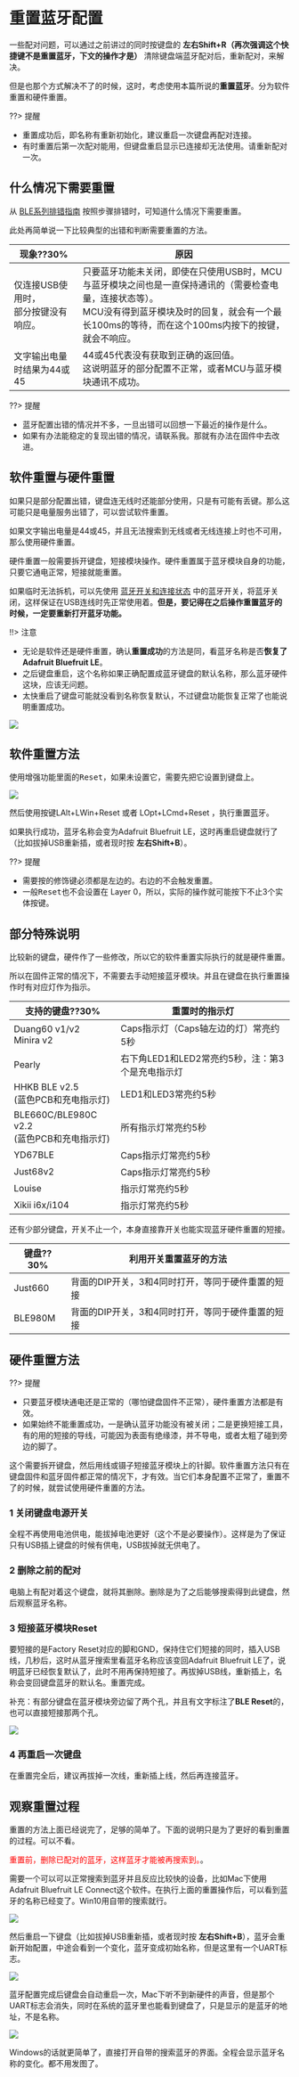 # 重置蓝牙配置
一些配对问题，可以通过之前讲过的同时按键盘的 **左右Shift+R（再次强调这个快捷键不是重置蓝牙，下文的操作才是）** 清除键盘端蓝牙配对后，重新配对，来解决。

但是也那个方式解决不了的时候，这时，考虑使用本篇所说的**重置蓝牙**。分为软件重置和硬件重置。

??> 提醒
  - 重置成功后，即名称有重新初始化，建议重启一次键盘再配对连接。
  - 有时重置后第一次配对能用，但键盘重启显示已连接却无法使用。请重新配对一次。


## 什么情况下需要重置
从 [BLE系列排错指南](ble-series/troubleshooting) 按照步骤排错时，可知道什么情况下需要重置。

此处再简单说一下比较典型的出错和判断需要重置的方法。

| 现象??30% | 原因 |
| --- | --- |
| 仅连接USB使用时，<br>部分按键没有响应。 | 只要蓝牙功能未关闭，即使在只使用USB时，MCU与蓝牙模块之间也是一直保持通讯的（需要检查电量，连接状态等）。<br>MCU没有得到蓝牙模块及时的回复，就会有一个最长100ms的等待，而在这个100ms内按下的按键，就会不响应。 |
| 文字输出电量时结果为44或45 | 44或45代表没有获取到正确的返回值。<br>这说明蓝牙的部分配置不正常，或者MCU与蓝牙模块通讯不成功。 |

??> 提醒
  - 蓝牙配置出错的情况并不多，一旦出错可以回想一下最近的操作是什么。
  - 如果有办法能稳定的复现出错的情况，请联系我。那就有办法在固件中去改进。

## 软件重置与硬件重置
如果只是部分配置出错，键盘连无线时还能部分使用，只是有可能有丢键。那么这可能只是电量服务出错了，可以尝试软件重置。

如果文字输出电量是44或45，并且无法搜索到无线或者无线连接上时也不可用，那么使用硬件重置。

硬件重置一般需要拆开键盘，短接模块操作。硬件重置属于蓝牙模块自身的功能，只要它通电正常，短接就能重置。

如果临时无法拆机，可以先使用 [蓝牙开关和连接状态](ble-series/connection-status) 中的蓝牙开关，将蓝牙关闭，这样保证在USB连线时先正常使用着。**但是，要记得在之后操作重置蓝牙的时候，一定要重新打开蓝牙功能。**

!!> 注意
  - 无论是软件还是硬件重置，确认<b>重置成功</b>的方法是同，看蓝牙名称是否<b>恢复了Adafruit Bluefruit LE</b>。
  - 之后键盘重启，这个名称如果正确配置成蓝牙键盘的默认名称，那么蓝牙硬件这块，应该无问题。
  - 太快重启了键盘可能就没看到名称恢复默认，不过键盘功能恢复正常了也能说明重置成功。


![](/assets/reset-ble-08.jpg?600)


## 软件重置方法
使用增强功能里面的<kbd>Reset</kbd>，如果未设置它，需要先把它设置到键盘上。

![](/assets/reset-ble-01.jpg)

然后使用按键<key>LAlt+LWin+Reset</key> 或者 <key>LOpt+LCmd+Reset</key> ，执行重置蓝牙。

如果执行成功，蓝牙名称会变为Adafruit Bluefruit LE，这时再重启键盘就行了（比如拔掉USB重新插，或者现时按 **左右Shift+B**）。

??> 提醒
  - 需要按的修饰键必须都是左边的。右边的不会触发重置。
  - 一般<kbd>Reset</kbd>也不会设置在 Layer 0，所以，实际的操作就可能按下不止3个实体按键。


## 部分特殊说明

比较新的键盘，硬件作了一些修改，所以它的软件重置实际执行的就是硬件重置。

所以在固件正常的情况下，不需要去手动短接蓝牙模块。并且在键盘在执行重置操作时有对应灯作为指示。


| 支持的键盘??30% | 重置时的指示灯 |
| --- | --- | 
| Duang60 v1/v2<br>Minira v2 | Caps指示灯（Caps轴左边的灯）常亮约5秒 |
| Pearly | 右下角LED1和LED2常亮约5秒，注：第3个是充电指示灯 |
| HHKB BLE v2.5<br>(蓝色PCB和充电指示灯) | LED1和LED3常亮约5秒 |
| BLE660C/BLE980C v2.2<br>(蓝色PCB和充电指示灯) | 所有指示灯常亮约5秒 |
| YD67BLE | Caps指示灯常亮约5秒 |
| Just68v2 | Caps指示灯常亮约5秒 |
| Louise | 指示灯常亮约5秒 |
| Xikii i6x/i104 | 指示灯常亮约5秒 |


还有少部分键盘，开关不止一个，本身直接靠开关也能实现蓝牙硬件重置的短接。

| 键盘??30% | 利用开关重置蓝牙的方法 |
| --- | --- | 
| Just660 | 背面的DIP开关，3和4同时打开，等同于硬件重置的短接 |
| BLE980M | 背面的DIP开关，3和4同时打开，等同于硬件重置的短接 |

## 硬件重置方法

??> 提醒
  - 只要蓝牙模块通电还是正常的（哪怕键盘固件不正常），硬件重置方法都是有效。</li>
  - 如果始终不能重置成功，一是确认蓝牙功能没有被关闭；二是更换短接工具，有的用的短接的导线，可能因为表面有绝缘漆，并不导电，或者太粗了碰到旁边的脚了。

这个需要拆开键盘，然后用线或镊子短接蓝牙模块上的针脚。软件重置方法只有在键盘固件和蓝牙固件都正常的情况下，才有效。当它们本身配置不正常了，重置不了的时候，就尝试使用硬件重置的方法。

### 1 关闭键盘电源开关
全程不再使用电池供电，能拔掉电池更好（这个不是必要操作）。这样是为了保证只有USB插上键盘的时候有供电，USB拔掉就无供电了。

### 2 删除之前的配对
电脑上有配对着这个键盘，就将其删除。删除是为了之后能够搜索得到此键盘，然后观察蓝牙名称。

### 3 短接蓝牙模块Reset
要短接的是Factory Reset对应的脚和GND，保持住它们短接的同时，插入USB线，几秒后，这时从蓝牙搜索里看蓝牙名称应该变回Adafruit Bluefruit LE了，说明蓝牙已经恢复默认了，此时不用再保持短接了。再拔掉USB线，重新插上，名称会变回键盘蓝牙的默认名。重置完成。

补充：有部分键盘在蓝牙模块旁边留了两个孔，并且有文字标注了**BLE Reset**的，也可以直接短接那两个孔。

![](/assets/reset-ble-07.jpg)

### 4 再重启一次键盘
在重置完全后，建议再拔掉一次线，重新插上线，然后再连接蓝牙。


## 观察重置过程
重置的方法上面已经说完了，足够的简单了。下面的说明只是为了更好的看到重置的过程。可以不看。

<html><font color="red">重置前，删除已配对的蓝牙，这样蓝牙才能被再搜索到。</font></html>。

需要一个可以可以正常搜索到蓝牙并且反应比较快的设备，比如Mac下使用Adafruit Bluefruit LE Connect这个软件。在执行上面的重置操作后，可以看到蓝牙的名称已经变了。Win10用自带的搜索就行。

![](/assets/reset-ble-02.png?600)

然后重启一下键盘（比如拔掉USB重新插，或者现时按 **左右Shift+B**），蓝牙会重新开始配置，中途会看到一个变化，蓝牙变成初始名称，但是这里有一个UART标志。

![](/assets/reset-ble-03.png?400)

蓝牙配置完成后键盘会自动重启一次，Mac下听不到新硬件的声音，但是那个UART标志会消失，同时在系统的蓝牙里也能看到键盘了，只是显示的是蓝牙的地址，不是名称。

![](/assets/reset-ble-04.png?600)

Windows的话就更简单了，直接打开自带的搜索蓝牙的界面。全程会显示蓝牙名称的变化。都不用发图了。
